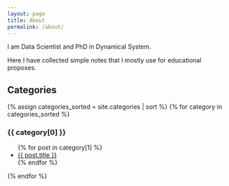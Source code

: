 ```yaml
---
layout: page
title: About
permalink: /about/
---
```


I am Data Scientist and PhD in Dynamical System. 

Here I have collected simple notes that I mostly use for educational proposes.

## Categories 

{% assign categories_sorted = site.categories | sort %}
{% for category in categories_sorted %}
  <h3>{{ category[0] }}</h3>
  <ul>
    {% for post in category[1] %}
      <li><a href="{{ post.url }}">{{ post.title }}</a></li>
    {% endfor %}
  </ul>
{% endfor %}
